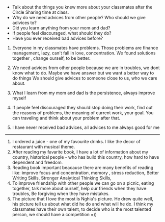 - Talk about the things you knew more about your classmates after the Circle Sharing time at class.  
- Why do we need advices from other people? Who should we give adivices to?  
- Did you learn anything from your mom and dad?  
- If people feel discouraged, what should they do?
- Have you ever received bad advices before?  

1. Everyone in my classmates have problems. 
Those problems are finance management, lazy, can't fall in love, concentration. 
We found solutions together , change ourself, to be better.

2. We need advices from other people because we are in troubles, we dont know what to do. 
Maybe we have answer but we want a better way to do things
We should give advices to someone close to us, who we care about.

3. What I learn from my mom and dad is the persistence, always improve myself

4.  If people feel discouraged they should stop doing their work, 
find out the reasons of problems, the meaning of current work, your goal. 
You can traveling and think about your problem after that.

5. I have never received bad advices, all advices to me always good for me
--- 
1. I ordered a juice - one of my favourite drinks. I like the decor of restaurant with musical theme.
2. After reading my favarite book, I have a lot of information about my country, historical people - who has build this country, how hard to have dependent and freedom. 
3. Reading book important beacause there are many benefits of reading like: improve focus and concentration, memory , stress reduction, Better Writing Skills, Stronger Analytical Thinking Skills,
4. To improve friendship with other people we can go on a picnic, eating together, talk more about ourself, help our friends when they have troubles, Be forgiving when they have mistakes.
5. The picture that I love the most is Nghia's picture. He drew quite well, his picture tell us about what did he do and what will he do. I think my classmates have their own talent, to decide who is the most talented person, we should have a competition =))


